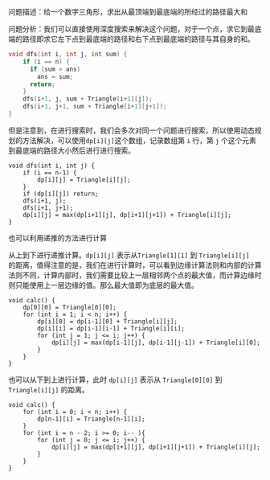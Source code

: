 问题描述：给一个数字三角形，求出从最顶端到最底端的所经过的路径最大和

问题分析：我们可以直接使用深度搜索来解决这个问题，对于一个点，求它到最底端的路径即求它左下点到最底端的路径和右下点到最底端的路径与其自身的和。

```Cpp
void dfs(int i, int j, int sum) {
	if (i == n) {
      if (sum > ans)
      	ans = sum;
      return;
	}
	dfs(i+1, j, sum + Triangle[i+1][j]);
	dfs(i+1, j+1, sum + Triangle[i+1][j+1]);
}
```

但是注意到，在进行搜索时，我们会多次对同一个问题进行搜索，所以使用动态规划的方法解决，可以使用`dp[i][j]`这个数组，记录数组第 `i` 行，第 `j` 个这个元素到最底端的路径大小然后进行进行搜索。

```
void dfs(int i, int j) {
	if (i == n-1) {
		dp[i][j] = Triangle[i][j];
	}
	if (dp[i][j]) return;
	dfs(i+1, j);
	dfs(i+1, j+1);
	dp[i][j] = max(dp[i+1][j], dp[i+1][j+1]) + Triangle[i][j];
}
```

也可以利用递推的方法进行计算

从上到下进行递推计算。`dp[i][j]` 表示从`Triangle[1][1]` 到 `Triangle[i][j] ` 的距离，值得注意的是，我们在进行计算时，可以看到边缘计算法则和内部的计算法则不同，计算内部时，我们需要比较上一层相邻两个点的最大值，而计算边缘时则只能使用上一层边缘的值。那么最大值即为底层的最大值。

```
void calc() {
  	dp[0][0] = Triangle[0][0];
  	for (int i = 1; i < n; i++) {
      	dp[i][0] = dp[i-1][0] + Triangle[i][j];
      	dp[i][i] = dp[i-1][i-1] + Triangle[i][i];
      	for (int j = 1; j <= i; j++) {
			dp[i][j] = max(dp[i-1][j], dp[i-1][j-1]) + Triangle[i][0];
		}
  	}
}
```

也可以从下到上进行计算，此时 `dp[i][j]` 表示从 `Triangle[0][0]` 到 `Triangle[i][j]` 的距离。

````
void calc() {
  	for (int i = 0; i < n; i++) {
		dp[n-1][i] = Triangle[n-1][i];
	}
	for (int i = n - 2; i >= 0; i-- ){
    	for (int j = 0; j <= i; j++) {
			dp[i][j] = max(dp[i+1][j], dp[i+1][j+1]) + Triangle[i][j];
		}
	}
}
````